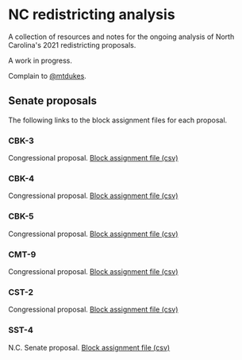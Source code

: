 # NC redistricting analysis
A collection of resources and notes for the ongoing analysis of North Carolina's 2021 redistricting proposals.

A work in progress.

Complain to [@mtdukes](http://twitter.com/mtdukes).

## Senate proposals 
The following links to the block assignment files for each proposal.

### CBK-3
Congressional proposal.
[Block assignment file (csv)](https://github.com/mtdukes/redistricting2021/blob/main/data/proposals/cbk3.csv)

### CBK-4
Congressional proposal.
[Block assignment file (csv)](https://github.com/mtdukes/redistricting2021/blob/main/data/proposals/cbk4.csv)

### CBK-5
Congressional proposal.
[Block assignment file (csv)](https://github.com/mtdukes/redistricting2021/blob/main/data/proposals/cbk5.csv)

### CMT-9
Congressional proposal.
[Block assignment file (csv)](https://github.com/mtdukes/redistricting2021/blob/main/data/proposals/cmt9.csv)

### CST-2
Congressional proposal.
[Block assignment file (csv)](https://github.com/mtdukes/redistricting2021/blob/main/data/proposals/cst2.csv)

### SST-4
N.C. Senate proposal.
[Block assignment file (csv)](https://github.com/mtdukes/redistricting2021/blob/main/data/proposals/sst4.csv)